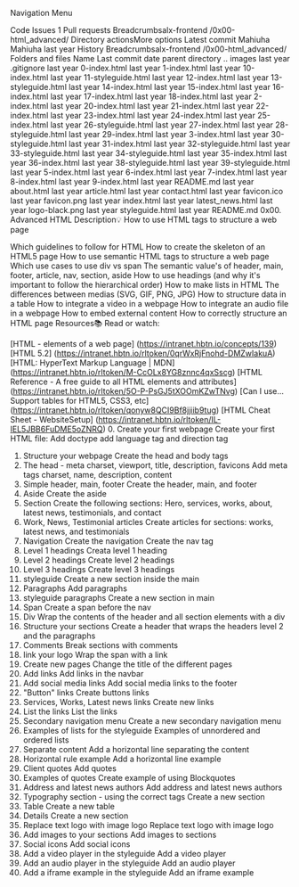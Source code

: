 
Navigation Menu

Code
Issues
1
Pull requests
Breadcrumbsalx-frontend
/0x00-html_advanced/
Directory actionsMore options
Latest commit
Mahiuha
Mahiuha
last year
History
Breadcrumbsalx-frontend
/0x00-html_advanced/
Folders and files
Name	Last commit date
parent directory
..
images
last year
.gitignore
last year
0-index.html
last year
1-index.html
last year
10-index.html
last year
11-styleguide.html
last year
12-index.html
last year
13-styleguide.html
last year
14-index.html
last year
15-index.html
last year
16-index.html
last year
17-index.html
last year
18-index.html
last year
2-index.html
last year
20-index.html
last year
21-index.html
last year
22-index.html
last year
23-index.html
last year
24-index.html
last year
25-index.html
last year
26-styleguide.html
last year
27-index.html
last year
28-styleguide.html
last year
29-index.html
last year
3-index.html
last year
30-styleguide.html
last year
31-index.html
last year
32-styleguide.html
last year
33-styleguide.html
last year
34-styleguide.html
last year
35-index.html
last year
36-index.html
last year
38-styleguide.html
last year
39-styleguide.html
last year
5-index.html
last year
6-index.html
last year
7-index.html
last year
8-index.html
last year
9-index.html
last year
README.md
last year
about.html
last year
article.html
last year
contact.html
last year
favicon.ico
last year
favicon.png
last year
index.html
last year
latest_news.html
last year
logo-black.png
last year
styleguide.html
last year
README.md
0x00. Advanced HTML
Description:bulb:
How to use HTML tags to structure a web page

Which guidelines to follow for HTML
How to create the skeleton of an HTML5 page
How to use semantic HTML tags to structure a web page
Which use cases to use div vs span
The semantic value's of header, main, footer, article, nav, section, aside
How to use headings (and why it's important to follow the hierarchical order)
How to make lists in HTML
The differences between medias (SVG, GIF, PNG, JPG)
How to structure data in a table
How to integrate a video in a webpage
How to integrate an audio file in a webpage
How to embed external content
How to correctly structure an HTML page
Resources:books:
Read or watch:

[HTML - elements of a web page] (https://intranet.hbtn.io/concepts/139)
[HTML 5.2] (https://intranet.hbtn.io/rltoken/0qrWxRjFnohd-DMZwIakuA)
[HTML: HyperText Markup Language | MDN] (https://intranet.hbtn.io/rltoken/M-CcOLx8YG8znnc4qxSscg)
[HTML Reference - A free guide to all HTML elements and attributes] (https://intranet.hbtn.io/rltoken/5O-P-PsGJ5tXOOmKZwTNvg)
[Can I use... Support tables for HTML5, CSS3, etc] (https://intranet.hbtn.io/rltoken/qonyw8QCI9Bf8jjiib9tug)
[HTML Cheat Sheet - WebsiteSetup] (https://intranet.hbtn.io/rltoken/IL-IEL5JBB6FuDME5oZNRQ)
0. Create your first webpage
Create your first HTML file:
Add doctype
add language tag and direction tag
1. Structure your webpage
Create the head and body tags
2. The head - meta charset, viewport, title, description, favicons
Add meta tags
charset, name, description, content
3. Simple header, main, footer
Create the header, main, and footer
4. Aside
Create the aside
5. Section
Create the following sections:
Hero, services, works, about, latest news, testimonials, and contact
6. Work, News, Testimonial articles
Create articles for sections:
works, latest news, and testimonials
7. Navigation
Create the navigation
Create the nav tag
8. Level 1 headings
Creata level 1 heading
9. Level 2 headings
Create level 2 headings
10. Level 3 headings
Create level 3 headings
11. styleguide
Create a new section inside the main
12. Paragraphs
Add paragraphs
13. styleguide paragraphs
Create a new section in main
14. Span
Create a span before the nav
15. Div
Wrap the contents of the header and all section elements with a div
16. Structure your sections
Create a header that wraps the headers level 2 and the paragraphs
17. Comments
Break sections with comments
18. link your logo
Wrap the span with a link
19. Create new pages
Change the title of the different pages
20. Add links
Add links in the navbar
21. Add social media links
Add social media links to the footer
22. "Button" links
Create buttons links
23. Services, Works, Latest news links
Create new links
24. List the links
List the links
25. Secondary navigation menu
Create a new secondary navigation menu
26. Examples of lists for the styleguide
Examples of unnordered and ordered lists
27. Separate content
Add a horizontal line separating the content
28. Horizontal rule example
Add a horizontal line example
29. Client quotes
Add quotes
30. Examples of quotes
Create example of using Blockquotes
31. Address and latest news authors
Add address and latest news authors
32. Typography section - using the correct tags
Create a new section
33. Table
Create a new table
34. Details
Create a new section
35. Replace text logo with image logo
Replace text logo with image logo
36. Add images to your sections
Add images to sections
37. Social icons
Add social icons
38. Add a video player in the styleguide
Add a video player
39. Add an audio player in the styleguide
Add an audio player
40. Add a iframe example in the styleguide
Add an iframe example
